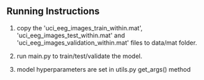 ## Running Instructions ##
1. copy the 'uci_eeg_images_train_within.mat', 'uci_eeg_images_test_within.mat' and 'uci_eeg_images_validation_within.mat' files to data/mat folder.

2. run main.py to train/test/validate the model.

3. model hyperparameters are set in utils.py get_args() method